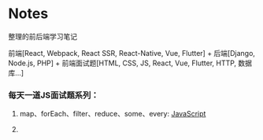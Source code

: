 # Notes

整理的前后端学习笔记

前端[React, Webpack, React SSR, React-Native, Vue, Flutter] + 后端[Django, Node.js, PHP] + 前端面试题[HTML, CSS, JS, React, Vue, Flutter, HTTP, 数据库...]


### 每天一道JS面试题系列：
1. map、forEach、filter、reduce、some、every: [JavaScript](https://github.com/ChenxiiCheng/Notes/blob/master/每天一道JS面试题/JS-map-filter.md)

   

2. 

   
